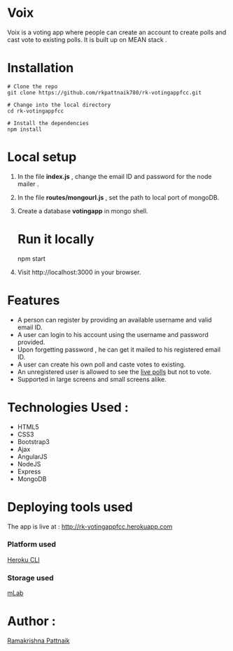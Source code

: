 # Voix


Voix is a voting app where people can create an account to create polls and cast vote to existing polls. It is built up on MEAN stack .

# Installation

    # Clone the repo 
    git clone https://github.com/rkpattnaik780/rk-votingappfcc.git

    # Change into the local directory
    cd rk-votingappfcc

    # Install the dependencies
    npm install

# Local setup

1. In the file <b>index.js</b> , change the email ID and password for the node mailer .
2. In the file <b>routes/mongourl.js</b> , set the path to local port of mongoDB.
3. Create a database <b>votingapp</b> in mongo shell.


    # Run it locally
    npm start
4. Visit  http://localhost:3000 in your browser.

# Features

* A person can register by providing an available username and valid email ID.
* A user can login to his account using the username and password provided.
* Upon forgetting password , he can get it mailed to his registered email ID.
* A user can create his own poll and caste votes to existing.
* An unregistered user is allowed to see the [live polls](http://rk-votingappfcc.herokuapp.com/htmlpages/polls.html) but not to vote.
* Supported in large screens and small screens alike.

# Technologies Used :
* HTML5
* CSS3
* Bootstrap3
* Ajax
* AngularJS
* NodeJS
* Express
* MongoDB

# Deploying tools used 

The app is live at : http://rk-votingappfcc.herokuapp.com

### Platform used 
[Heroku CLI](https://dashboard.heroku.com/)

### Storage used
[mLab](https://mlab.com/)

# Author :

[Ramakrishna Pattnaik](https://github.com/rkpattnaik780)

